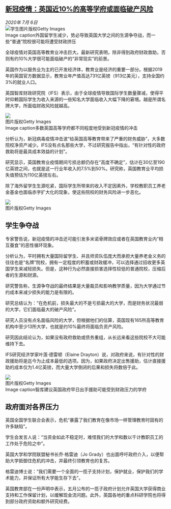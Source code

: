 <!--1594072005000-->
[新冠疫情：英国近10%的高等学府或面临破产风险](http://www.bbc.com/zhongwen/simp/uk-53306879)
------

<div><i>2020年 7月 6日</i></div><div><div class="story-body__inner" property="articleBody"><div class="media-landscape has-caption full-width lead"><span class="image-and-copyright-container"><img class="js-image-replace" alt="学生" src="https://images.weserv.nl/?url=ichef.bbci.co.uk/news/640/cpsprodpb/16E2E/production/_113224739_35dd9d73-67b1-47fc-9565-b1fa77abdf41.jpg"><span class="off-screen">图片版权</span><span class="story-image-copyright">Getty Images</span></span><figcaption class="media-caption"><span class="off-screen">Image caption</span><span class="media-caption__text">外国留学生减少，势必导致英国大学之间的生源争夺战，而一些“普通”院校很可能将遭受财政挤压</span></figcaption></div><p class="story-body__introduction">全球疫情对英国高等教育业冲击巨大。最新研究表明，除非得到政府财政救助，否则有约10%大学很可能面临破产的“非常现实”的前景。</p><div id="bbccom_mpu_3" class="bbccom_slot mpu-ad" aria-hidden="true"><div class="bbccom_advert"></div></div><p>英国作为以服务业为主的已开发经济体，教育业是经济的重要一部分。根据2019年的英国官方数据显示，教育业年产值高达731亿英镑（913亿美元），支持全国约3%的就业人口。</p><p>英国智库财政研究院（IFS）表示，由于全球疫情导致国际学生数量骤减，使得平时仰赖国际学生为收入来源的一些知名大学面临收入大幅下降的窘境。越是所谓名牌大学，所面临财政风险就越高。</p><div id="bbccom_mpu_1_2" class="bbccom_slot mpu-ad" aria-hidden="true"><div class="bbccom_advert"></div></div><div class="media-landscape has-caption full-width"><span class="image-and-copyright-container"><img src="https://images.weserv.nl/?url=ichef.bbci.co.uk/news/640/cpsprodpb/17767/production/_113230169_b665016b-e070-4c78-96d0-f7b016d2db29.jpg"><br><span class="off-screen">图片版权</span><span class="story-image-copyright">Getty Images</span></span><figcaption class="media-caption"><span class="off-screen">Image caption</span><span class="media-caption__text">多数英国高等学府都不同程度地受到新冠疫情的冲击</span></figcaption></div><p>分析认为，新冠病毒疫情冲击波“给英国高等教育带来了严重的财务威胁”，大多数院校净资产减少。IFS没有点名那些大学，不过研究报告中指出，“有针对性的政府救助将是最具成本效益的计划”。</p><p>研究显示，英国教育业疫情期间亏损总额仍存在“高度不确定”，估计在30亿至190亿英镑之间，也就是这一行业年收入的7.5%到50%。研究称，英国教育业平均损失值预估为110亿英镑左右。</p><p>除了海外留学生生源吃紧，国际学生所带来的收入不定因素外，学校教职员工养老金基金也面临赤字扩大化的现象，使这些院校的财务风险进一步恶化。</p><div class="media-landscape no-caption full-width"><span class="image-and-copyright-container"><img src="https://images.weserv.nl/?url=ichef.bbci.co.uk/news/640/cpsprodpb/DB27/production/_113230165_02046289-9b3f-498e-8f52-6f091782b4d5.jpg"><br><span class="off-screen">图片版权</span><span class="story-image-copyright">Getty Images</span></span></div><h2 class="story-body__crosshead">学生争夺战</h2><p>专家警告说，新冠疫情的冲击还可能引发多米诺骨牌效应或者在英国教育业内“相互蚕食”的恶性循环现象。</p><p>分析认为，平时拥有大量国际留学生、并且师资队伍庞大而承担大量养老金义务的往往也是“名牌”院校，拥有一定程度的积蓄或财政缓冲，可以选择通过招收更多英国学生来减轻损失。但是，这种行为必然直接损害选择性较低的普通院校，压缩后者的生源和财源。</p><p>研究警告称，生源争夺战的最终结果是大量裁员和影响教学质量，因为大学通过节约成本来减少损失的能力是有限的。</p><p>研究总结认为：“在危机前，损失最大的不是亏损最大的大学，而是财务状况最弱的大学，它们面临最大的破产风险”。</p><p>研究人员没有点名面临风险的大学，但根据他们的估算，英国现有165所高等教育机构中至少13所大学，也就是约10%最终将面临负资产风险。</p><p>研究因此结论认为，如果没有政府救助或债务重组，从长远来看这些院校不大可能维持下去。</p><p>IFS研究经济学家叶莲·德雷顿（Elaine Drayton）说，对政府来说，有针对性的财政援助将是迄今为止成本最低的选项。因为，如果政府决定出售援助，估计直接援助的成本仅为1.4亿英镑，而大量大学倒闭的后果和损失将数倍于此。</p><div class="media-landscape has-caption full-width"><span class="image-and-copyright-container"><img src="https://images.weserv.nl/?url=ichef.bbci.co.uk/news/640/cpsprodpb/12947/production/_113230167_bf529ef1-ccb6-4af1-a6c8-bb1a20d5c054.jpg"><br><span class="off-screen">图片版权</span><span class="story-image-copyright">Getty Images</span></span><figcaption class="media-caption"><span class="off-screen">Image caption</span><span class="media-caption__text">智库建议英国政府早日出手援助可能受到财政压力的学府</span></figcaption></div><h2 class="story-body__crosshead">政府面对各界压力</h2><p>英国全国学生联合会表示，危机“暴露了我们教育在像市场一样管理教育时固有的许多缺陷”。</p><p>学生会发言人说：“当资金如此不稳定时，难怪我们的大学和数以千计教职员工的工作处于危险之中”。</p><p>英国大学和学院联盟秘书长乔·格雷迪（Jo Grady）也出面呼吁政府介入，以便帮助大学抵御住危机的冲击，并最终引领教育也的复苏。</p><p>格雷迪博士说：“我们需要一个全面的一揽子支持计划，保护就业，保护我们的学术能力，并保证所有大学能生存下去”。</p><p>英国教育部在一份声明中表示，五月公布的一揽子政府计划允许英国大学获得商业支持和工作保留计划，以缓解现金流问题。此外，英国各地的重点科研学院也将得到部分政府资助和额外研究经费。</p></div></div>
